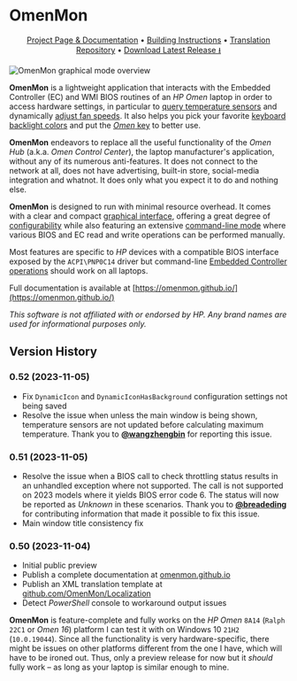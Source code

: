 # OmenMon

<p align="center"><a href="https://omenmon.github.io/">Project Page &amp; Documentation</a> • <a href="https://omenmon.github.io/build">Building Instructions</a> • <a href="https://github.com/OmenMon/Localization">Translation Repository</a> • <a href="https://github.com/OmenMon/OmenMon/releases/latest">Download Latest Release ⭳</a></p>

![OmenMon graphical mode overview](https://omenmon.github.io/pic/gui-overview.png)

**OmenMon** is a lightweight application that interacts with the Embedded Controller (EC) and WMI BIOS routines of an _HP Omen_ laptop in order to access hardware settings, in particular to [query temperature sensors](https://omenmon.github.io/gui#temperature) and dynamically [adjust fan speeds](https://omenmon.github.io/gui#fan-control). It also helps you pick your favorite [keyboard backlight colors](https://omenmon.github.io/gui#keyboard) and put the [_Omen_ key](https://omenmon.github.io/config#key) to better use.

**OmenMon** endeavors to replace all the useful functionality of the _Omen Hub_ (a.k.a. _Omen Control Center_), the laptop manufacturer's application, without any of its numerous anti-features. It does not connect to the network at all, does not have advertising, built-in store, social-media integration and whatnot. It does only what you expect it to do and nothing else.

**OmenMon** is designed to run with minimal resource overhead. It comes with a clear and compact [graphical interface](https://omenmon.github.io/gui), offering a great degree of [configurability](https://omenmon.github.io/config) while also featuring an extensive [command-line mode](https://omenmon.github.io/cli) where various BIOS and EC read and write operations can be performed manually. 

Most features are specific to _HP_ devices with a compatible BIOS interface exposed by the `ACPI\PNP0C14` driver but command-line [Embedded Controller operations](https://omenmon.github.io/cli#ec) should work on all laptops.

Full documentation is available at [https://omenmon.github.io/](https://omenmon.github.io/)

_This software is not affiliated with or endorsed by HP. Any brand names are used for informational purposes only._

## Version History

### 0.52 (2023-11-05)

  * Fix `DynamicIcon` and `DynamicIconHasBackground` configuration settings not being saved
  * Resolve the issue when unless the main window is being shown, temperature sensors are not updated before calculating maximum temperature. Thank you to **[@wangzhengbin](https://github.com/wangzhengbin)** for reporting this issue.

### 0.51 (2023-11-05)

  * Resolve the issue when a BIOS call to check throttling status results in an unhandled exception where not supported. The call is not supported on 2023 models where it yields BIOS error code 6. The status will now be reported as _Unknown_ in these scenarios. Thank you to **[@breadeding](https://github.com/breadeding)** for contributing information that made it possible to fix this issue.
  * Main window title consistency fix

### 0.50 (2023-11-04)

  * Initial public preview
  * Publish a complete documentation at [omenmon.github.io](https://omenmon.github.io/)
  * Publish an XML translation template at [github.com/OmenMon/Localization](https://github.com/OmenMon/Localization)
  * Detect _PowerShell_ console to workaround output issues

**OmenMon** is feature-complete and fully works on the _HP Omen_ `8A14` (`Ralph 22C1` or _Omen 16_) platform I can test it with on Windows 10 `21H2` (`10.0.19044`). Since all the functionality is very hardware-specific, there might be issues on other platforms different from the one I have, which will have to be ironed out. Thus, only a preview release for now but it _should_ fully work – as long as your laptop is similar enough to mine.
